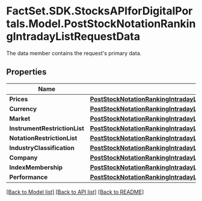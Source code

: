 # FactSet.SDK.StocksAPIforDigitalPortals.Model.PostStockNotationRankingIntradayListRequestData
The data member contains the request's primary data.

## Properties

Name | Type | Description | Notes
------------ | ------------- | ------------- | -------------
**Prices** | [**PostStockNotationRankingIntradayListRequestDataPrices**](PostStockNotationRankingIntradayListRequestDataPrices.md) |  | [optional] 
**Currency** | [**PostStockNotationRankingIntradayListRequestDataCurrency**](PostStockNotationRankingIntradayListRequestDataCurrency.md) |  | [optional] 
**Market** | [**PostStockNotationRankingIntradayListRequestDataMarket**](PostStockNotationRankingIntradayListRequestDataMarket.md) |  | [optional] 
**InstrumentRestrictionList** | [**PostStockNotationRankingIntradayListRequestDataInstrumentRestrictionList**](PostStockNotationRankingIntradayListRequestDataInstrumentRestrictionList.md) |  | [optional] 
**NotationRestrictionList** | [**PostStockNotationRankingIntradayListRequestDataNotationRestrictionList**](PostStockNotationRankingIntradayListRequestDataNotationRestrictionList.md) |  | [optional] 
**IndustryClassification** | [**PostStockNotationRankingIntradayListRequestDataIndustryClassification**](PostStockNotationRankingIntradayListRequestDataIndustryClassification.md) |  | [optional] 
**Company** | [**PostStockNotationRankingIntradayListRequestDataCompany**](PostStockNotationRankingIntradayListRequestDataCompany.md) |  | [optional] 
**IndexMembership** | [**PostStockNotationRankingIntradayListRequestDataIndexMembership**](PostStockNotationRankingIntradayListRequestDataIndexMembership.md) |  | [optional] 
**Performance** | [**PostStockNotationRankingIntradayListRequestDataPerformance**](PostStockNotationRankingIntradayListRequestDataPerformance.md) |  | [optional] 

[[Back to Model list]](../README.md#documentation-for-models) [[Back to API list]](../README.md#documentation-for-api-endpoints) [[Back to README]](../README.md)

